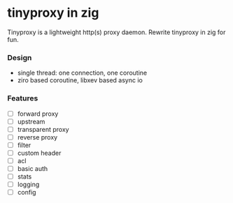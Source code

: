 # tinyproxy in zig

Tinyproxy is a lightweight http(s) proxy daemon.
Rewrite tinyproxy in zig for fun.

### Design

- single thread: one connection, one coroutine
- ziro based coroutine, libxev based async io

### Features

- [ ] forward proxy
- [ ] upstream
- [ ] transparent proxy
- [ ] reverse proxy
- [ ] filter
- [ ] custom header
- [ ] acl
- [ ] basic auth
- [ ] stats
- [ ] logging
- [ ] config
